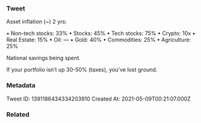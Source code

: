 ### Tweet
Asset inflation (~) 2 yrs:

• Non-tech stocks: 33%
• Stocks: 45%
• Tech stocks: 75%
• Crypto: 10x
• Real Estate: 15%
• Oil: —
• Gold: 40%
• Commodities: 25%
• Agriculture: 25%

National savings being spent. 

If your portfolio isn’t up 30-50% (taxes), you’ve lost ground.

### Metadata
Tweet ID: 1391186434334203910
Created At: 2021-05-09T00:21:07.000Z

### Related

